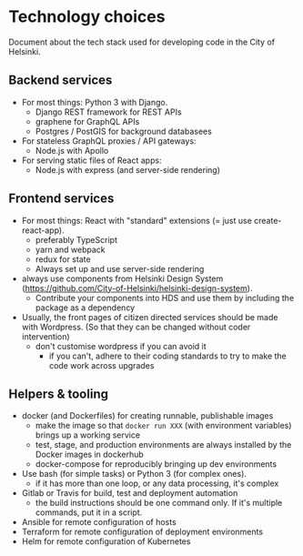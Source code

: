 Technology choices
==================

Document about the tech stack used for developing code in the City of
Helsinki.

Backend services
----------------

- For most things: Python 3 with Django.
  - Django REST framework for REST APIs
  - graphene for GraphQL APIs
  - Postgres / PostGIS for background databasees
- For stateless GraphQL proxies / API gateways:
  - Node.js with Apollo
- For serving static files of React apps:
  - Node.js with express (and server-side rendering)

Frontend services
-----------------

- For most things: React with "standard" extensions (= just use
  create-react-app).
  - preferably TypeScript
  - yarn and webpack
  - redux for state
  - Always set up and use server-side rendering
- always use components from Helsinki Design System
  (https://github.com/City-of-Helsinki/helsinki-design-system).
  - Contribute your components into HDS and use them by including the
    package as a dependency
- Usually, the front pages of citizen directed services should be made
  with Wordpress.  (So that they can be changed without coder
  intervention)
  - don't customise wordpress if you can avoid it
    - if you can't, adhere to their coding standards to try to make the
      code work across upgrades

Helpers & tooling
-----------------

- docker (and Dockerfiles) for creating runnable, publishable images
  - make the image so that `docker run XXX` (with environment variables)
    brings up a working service
  - test, stage, and production environments are always installed by the
    Docker images in dockerhub
  - docker-compose for reproducibly bringing up dev environments
- Use bash (for simple tasks) or Python 3 (for complex ones).
  - if it has more than one loop, or any data processing, it's complex
- Gitlab or Travis for build, test and deployment automation
  - the build instructions should be one command only.  If it's multiple
    commands, put it in a script.
- Ansible for remote configuration of hosts
- Terraform for remote configuration of deployment environments
- Helm for remote configuration of Kubernetes

